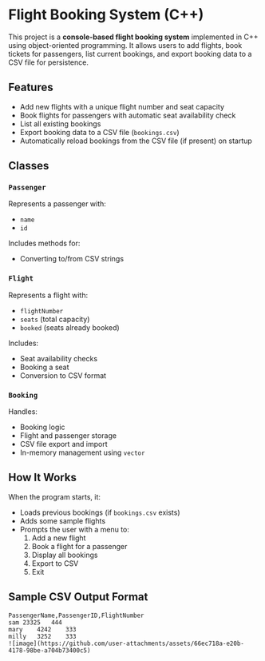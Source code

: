#  Flight Booking System (C++)

This project is a **console-based flight booking system** implemented in C++ using object-oriented programming. It allows users to add flights, book tickets for passengers, list current bookings, and export booking data to a CSV file for persistence.

## Features

- Add new flights with a unique flight number and seat capacity
- Book flights for passengers with automatic seat availability check
- List all existing bookings
- Export booking data to a CSV file (`bookings.csv`)
- Automatically reload bookings from the CSV file (if present) on startup

## Classes

### `Passenger`
Represents a passenger with:
- `name`
- `id`

Includes methods for:
- Converting to/from CSV strings

### `Flight`
Represents a flight with:
- `flightNumber`
- `seats` (total capacity)
- `booked` (seats already booked)

Includes:
- Seat availability checks
- Booking a seat
- Conversion to CSV format

### `Booking`
Handles:
- Booking logic
- Flight and passenger storage
- CSV file export and import
- In-memory management using `vector`

##  How It Works

When the program starts, it:
- Loads previous bookings (if `bookings.csv` exists)
- Adds some sample flights
- Prompts the user with a menu to:
  1. Add a new flight
  2. Book a flight for a passenger
  3. Display all bookings
  4. Export to CSV
  5. Exit

##  Sample CSV Output Format

```csv
PassengerName,PassengerID,FlightNumber
sam	23325	444
mary	4242	333
milly	3252	333
![image](https://github.com/user-attachments/assets/66ec718a-e20b-4178-98be-a704b73400c5)

